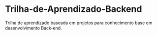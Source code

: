 # Trilha-de-Aprendizado-Backend
Trilha de aprendizado baseada em projetos para conhecimento base em desenvolvimento Back-end.
